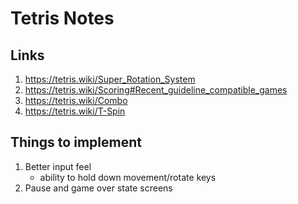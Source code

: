# Tetris Notes

## Links 
1. https://tetris.wiki/Super_Rotation_System
2. https://tetris.wiki/Scoring#Recent_guideline_compatible_games
3. https://tetris.wiki/Combo
4. https://tetris.wiki/T-Spin

## Things to implement
1. Better input feel
    - ability to hold down movement/rotate keys
2. Pause and game over state screens
